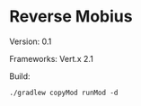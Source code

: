 Reverse Mobius
==============

Version: 0.1

Frameworks: Vert.x 2.1

Build:
```
./gradlew copyMod runMod -d
```
